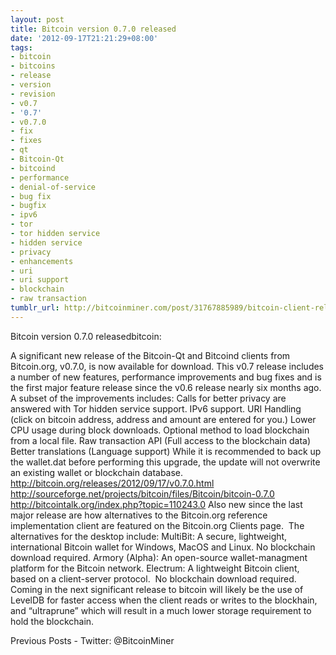 ```yaml
---
layout: post
title: Bitcoin version 0.7.0 released
date: '2012-09-17T21:21:29+08:00'
tags:
- bitcoin
- bitcoins
- release
- version
- revision
- v0.7
- '0.7'
- v0.7.0
- fix
- fixes
- qt
- Bitcoin-Qt
- bitcoind
- performance
- denial-of-service
- bug fix
- bugfix
- ipv6
- tor
- tor hidden service
- hidden service
- privacy
- enhancements
- uri
- uri support
- blockchain
- raw transaction
tumblr_url: http://bitcoinminer.com/post/31767885989/bitcoin-client-release-v0-7-0
---
```

 Bitcoin version 0.7.0 releasedbitcoin:

A significant new release of the Bitcoin-Qt and Bitcoind clients from Bitcoin.org, v0.7.0, is now available for download.
This v0.7 release includes a number of new features, performance improvements and bug fixes and is the first major feature release since the v0.6 release nearly six months ago.
A subset of the improvements includes:
Calls for better privacy are answered with Tor hidden service support.
IPv6 support.
URI Handling (click on bitcoin address, address and amount are entered for you.)
Lower CPU usage during block downloads.
Optional method to load blockchain from a local file.
Raw transaction API (Full access to the blockchain data)
Better translations (Language support)
While it is recommended to back up the wallet.dat before performing this upgrade, the update will not overwrite an existing wallet or blockchain database.
http://bitcoin.org/releases/2012/09/17/v0.7.0.html
http://sourceforge.net/projects/bitcoin/files/Bitcoin/bitcoin-0.7.0
http://bitcointalk.org/index.php?topic=110243.0
Also new since the last major release are how alternatives to the Bitcoin.org reference implementation client are featured on the Bitcoin.org Clients page.  The alternatives for the desktop include:
MultiBit: A secure, lightweight, international Bitcoin wallet for Windows, MacOS and Linux. No blockchain download required.
Armory (Alpha): An open-source wallet-managment platform for the Bitcoin network.
Electrum: A lightweight Bitcoin client, based on a client-server protocol.  No blockchain download required.
Coming in the next significant release to bitcoin will likely be the use of LevelDB for faster access when the client reads or writes to the blockhain, and “ultraprune” which will result in a much lower storage requirement to hold the blockchain.

Previous Posts - Twitter: @BitcoinMiner
